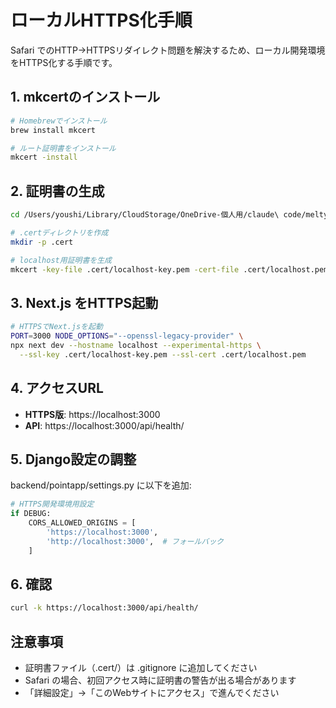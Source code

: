# ローカルHTTPS化手順

Safari でのHTTP→HTTPSリダイレクト問題を解決するため、ローカル開発環境をHTTPS化する手順です。

## 1. mkcertのインストール

```bash
# Homebrewでインストール
brew install mkcert

# ルート証明書をインストール
mkcert -install
```

## 2. 証明書の生成

```bash
cd /Users/youshi/Library/CloudStorage/OneDrive-個人用/claude\ code/melty-pointapp/pointapp-biid

# .certディレクトリを作成
mkdir -p .cert

# localhost用証明書を生成
mkcert -key-file .cert/localhost-key.pem -cert-file .cert/localhost.pem localhost 127.0.0.1
```

## 3. Next.js をHTTPS起動

```bash
# HTTPSでNext.jsを起動
PORT=3000 NODE_OPTIONS="--openssl-legacy-provider" \
npx next dev --hostname localhost --experimental-https \
  --ssl-key .cert/localhost-key.pem --ssl-cert .cert/localhost.pem
```

## 4. アクセスURL

- **HTTPS版**: https://localhost:3000
- **API**: https://localhost:3000/api/health/

## 5. Django設定の調整

backend/pointapp/settings.py に以下を追加:

```python
# HTTPS開発環境用設定
if DEBUG:
    CORS_ALLOWED_ORIGINS = [
        'https://localhost:3000',
        'http://localhost:3000',  # フォールバック
    ]
```

## 6. 確認

```bash
curl -k https://localhost:3000/api/health/
```

## 注意事項

- 証明書ファイル（.cert/）は .gitignore に追加してください
- Safari の場合、初回アクセス時に証明書の警告が出る場合があります
- 「詳細設定」→「このWebサイトにアクセス」で進んでください